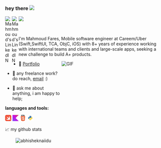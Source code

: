 ### hey there <img src="https://media.giphy.com/media/hvRJCLFzcasrR4ia7z/giphy.gif" width="25px">
<a href="https://discord.gg/XTW52Kt">
<a href="https://www.linkedin.com/in/mahmoud-fariss-712667154/">
  <img align="left" alt="Mahmoud's LinkedIN" width="22px" src="https://cdn.simpleicons.org/linkedin" />
</a>
<a href="https://www.linkedin.com/in/mahmoud-fariss-712667154/](https://bento.me/mahmoudfares">
  <img align="left" alt="Mahmoud's LinkedIN" width="22px" src="https://github.com/user-attachments/assets/bcfaf27f-f7a9-4df6-b126-1b799000d969" />
</a>

![](https://visitor-badge.glitch.me/badge?page_id=knight6700)

<br />

I'm Mahmoud Fares, Mobile software engineer at Careem/Uber (Swift,SwiftUI, TCA, ObjC, iOS) with 8+ years of experience working with international teams and clients and large-scale apps, seeking a new challenge to build A+ products.


  <img align="right" alt="GIF" src="https://github.com/abhisheknaiidu/abhisheknaiidu/blob/master/code.gif?raw=true" width="320" height="320" />

- 💼 [Portfolio]()
  
- 💼 any freelance work? do reach, [email](mailto:knight6700@gmail.com) :)
  
- 💬 ask me about anything, i am happy to help;

**languages and tools:**  

<code><img height="20" src="https://raw.githubusercontent.com/github/explore/80688e429a7d4ef2fca1e82350fe8e3517d3494d/topics/swift/swift.png"></code>
<code><img height="20" src="https://raw.githubusercontent.com/github/explore/80688e429a7d4ef2fca1e82350fe8e3517d3494d/topics/kotlin/kotlin.png"></code>
<code><img height="20" src="https://raw.githubusercontent.com/github/explore/80688e429a7d4ef2fca1e82350fe8e3517d3494d/topics/html/html.png"></code>
<code><img height="20" src="https://raw.githubusercontent.com/github/explore/80688e429a7d4ef2fca1e82350fe8e3517d3494d/topics/python/python.png"></code>

📈 my github stats

<p align="center"> <img src="https://github-readme-stats.vercel.app/api?username=knight6700&show_icons=true&theme=gotham" alt="abhisheknaiidu" />





